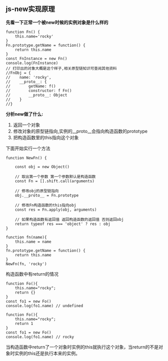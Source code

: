 ## js-new实现原理 ##

**先看一下正常一个被new时候的实例对象是什么样的**

	function Fn() {
		this.name='rocky'
	}
	Fn.prototype.getName = function() {
		return this.name
	}
	const FnInstance = new Fn()
	console.log(FnInstance)
	// 打印出的对象大概是这个样子,相关原型链知识可查阅其他资料
	//FnObj = {
	//    name: 'rocky',
	//    __proto__: {
	//        getName: f()
	//        constructor: f Fn()
	//        __proto__: Object
	//    }
	//}

**分析new做了什么:**

1. 返回一个对象
2. 修改对象的原型链指向,实例的__proto__会指向构造函数的prototype
3. 把构造函数里的this指向这个对象

下面开始实行一个方法


	function NewFn() {

	    const obj = new Object()

	    // 取出第一个参数 第一个参数默认是构造函数 
	    const Fn = [].shift.call(arguments)

	    // 修改obj的原型链指向
	    obj.__proto__ = Fn.prototype

	    // 修改Fn构造函数的this指向obj
	    const res = Fn.apply(obj, arguments)

	    // 如果构造函数有返回值 返回构造函数的返回值 否则返回obj 
	    return typeof res === 'object' ? res : obj
	}
	
	function fn(name){
	    this.name = name
	}
	fn.prototype.getName = function() {
	    return this.name
	}
	NewFn(fn, 'rocky')


构造函数中有return的情况

	function Fo(){
		this.name="rocky";
		return {}
	}
	const fo1 = new Fo()
	console.log(fo1.name) // undefined

	function Fo(){
		this.name="rocky";
		return 1
	}
	const fo1 = new Fo()
	console.log(fo1.name) // rocky

当构造函数中return了一个对象时实例的this就执行这个对象，当return的不是对象时实例的this还是执行本来的实例。